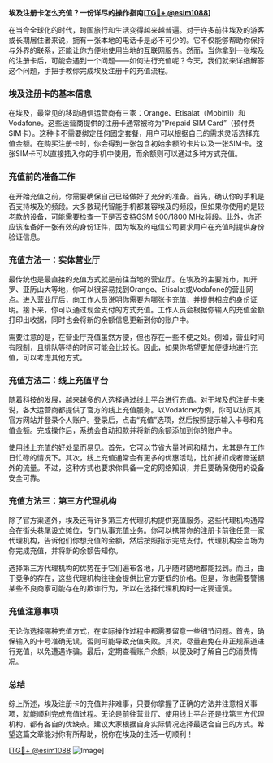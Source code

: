**埃及注册卡怎么充值？一份详尽的操作指南[[TG💪+ @esim1088](https://t.me/s/esim1088)]**

在当今全球化的时代，跨国旅行和生活变得越来越普遍。对于许多前往埃及的游客或长期居住者来说，拥有一张本地的电话卡是必不可少的。它不仅能够帮助你保持与外界的联系，还能让你方便地使用当地的互联网服务。然而，当你拿到一张埃及的注册卡后，可能会遇到一个问题——如何进行充值呢？今天，我们就来详细解答这个问题，手把手教你完成埃及注册卡的充值流程。

### 埃及注册卡的基本信息

在埃及，最常见的移动通信运营商有三家：Orange、Etisalat（Mobinil）和Vodafone。这些运营商提供的注册卡通常被称为“Prepaid SIM Card”（预付费SIM卡）。这种卡不需要绑定任何固定套餐，用户可以根据自己的需求灵活选择充值金额。在购买注册卡时，你会得到一张包含初始余额的卡片以及一张SIM卡。这张SIM卡可以直接插入你的手机中使用，而余额则可以通过多种方式充值。

### 充值前的准备工作

在开始充值之前，你需要确保自己已经做好了充分的准备。首先，确认你的手机是否支持埃及的频段。大多数现代智能手机都兼容埃及的频段，但如果你使用的是较老款的设备，可能需要检查一下是否支持GSM 900/1800 MHz频段。此外，你还应该准备好一张有效的身份证件，因为埃及的电信公司要求用户在充值时提供身份验证信息。

### 充值方法一：实体营业厅

最传统也是最直接的充值方式就是前往当地的营业厅。在埃及的主要城市，如开罗、亚历山大等地，你可以很容易找到Orange、Etisalat或Vodafone的营业网点。进入营业厅后，向工作人员说明你需要为哪张卡充值，并提供相应的身份证明。接下来，你可以通过现金支付的方式充值。工作人员会根据你输入的充值金额打印出收据，同时也会将新的余额信息更新到你的账户中。

需要注意的是，在营业厅充值虽然方便，但也存在一些不便之处。例如，营业时间有限制，且排队等待的时间可能会比较长。因此，如果你希望更加便捷地进行充值，可以考虑其他方式。

### 充值方法二：线上充值平台

随着科技的发展，越来越多的人选择通过线上平台进行充值。对于埃及的注册卡来说，各大运营商都提供了官方的线上充值服务。以Vodafone为例，你可以访问其官方网站并登录个人账户。登录后，点击“充值”选项，然后按照提示输入卡号和充值金额。完成操作后，系统会自动扣款并将新的余额添加到你的账户中。

使用线上充值的好处显而易见。首先，它可以节省大量时间和精力，尤其是在工作日忙碌的情况下。其次，线上充值通常会有更多的优惠活动，比如折扣或者赠送额外的流量。不过，这种方式也要求你具备一定的网络知识，并且要确保使用的设备安全可靠。

### 充值方法三：第三方代理机构

除了官方渠道外，埃及还有许多第三方代理机构提供充值服务。这些代理机构通常会在街头巷尾设立摊位，专门从事充值业务。你可以携带你的注册卡前往任意一家代理机构，告诉他们你想充值的金额，然后按照指示完成支付。代理机构会当场为你完成充值，并将新的余额告知你。

选择第三方代理机构的优势在于它们遍布各地，几乎随时随地都能找到。而且，由于竞争的存在，这些代理机构往往会提供比官方更低的价格。但是，你也需要警惕某些不良商家可能存在的欺诈行为，所以在选择代理机构时一定要谨慎。

### 充值注意事项

无论你选择哪种充值方式，在实际操作过程中都需要留意一些细节问题。首先，确保输入的卡号准确无误，否则可能导致充值失败。其次，尽量避免在非正规渠道进行充值，以免遭遇诈骗。最后，定期查看账户余额，以便及时了解自己的消费情况。

### 总结

综上所述，埃及注册卡的充值并非难事，只要你掌握了正确的方法并注意相关事项，就能顺利完成充值过程。无论是前往营业厅、使用线上平台还是找第三方代理机构，都有各自的优缺点。建议大家根据自身实际情况选择最适合自己的方式。希望这篇文章能对你有所帮助，祝你在埃及的生活一切顺利！

[[TG💪+ @esim1088](https://t.me/s/esim1088) ![Image](https://i.postimg.cc/4NQfJmqS/Snipaste-2025-05-13-00-14-12.png)]